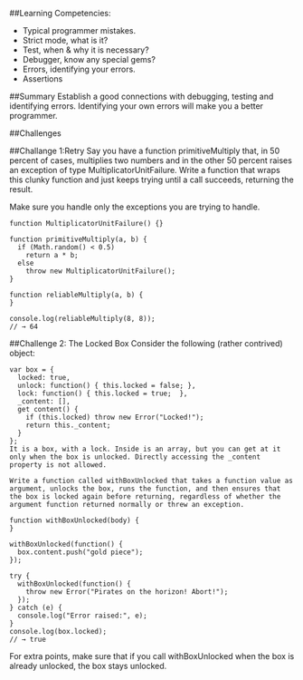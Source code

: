 ##Learning Competencies:
* Typical programmer mistakes.
* Strict mode, what is it?
* Test, when & why it is necessary?
* Debugger, know any special gems?
* Errors, identifying your errors.
* Assertions

##Summary
Establish a good connections with debugging, testing and identifying errors. Identifying your own errors will make you a better programmer. 

##Challenges

##Challange 1:Retry
Say you have a function primitiveMultiply that, in 50 percent of cases, multiplies two numbers and in the other 50 percent raises an exception of type MultiplicatorUnitFailure. Write a function that wraps this clunky function and just keeps trying until a call succeeds, returning the result.

Make sure you handle only the exceptions you are trying to handle.

```
function MultiplicatorUnitFailure() {}

function primitiveMultiply(a, b) {
  if (Math.random() < 0.5)
    return a * b;
  else
    throw new MultiplicatorUnitFailure();
}

function reliableMultiply(a, b) {
}

console.log(reliableMultiply(8, 8));
// → 64
```

##Challenge 2: The Locked Box
Consider the following (rather contrived) object:

```
var box = {
  locked: true,
  unlock: function() { this.locked = false; },
  lock: function() { this.locked = true;  },
  _content: [],
  get content() {
    if (this.locked) throw new Error("Locked!");
    return this._content;
  }
};
It is a box, with a lock. Inside is an array, but you can get at it only when the box is unlocked. Directly accessing the _content property is not allowed.

Write a function called withBoxUnlocked that takes a function value as argument, unlocks the box, runs the function, and then ensures that the box is locked again before returning, regardless of whether the argument function returned normally or threw an exception.

function withBoxUnlocked(body) {
}

withBoxUnlocked(function() {
  box.content.push("gold piece");
});

try {
  withBoxUnlocked(function() {
    throw new Error("Pirates on the horizon! Abort!");
  });
} catch (e) {
  console.log("Error raised:", e);
}
console.log(box.locked);
// → true
```

For extra points, make sure that if you call withBoxUnlocked when the box is already unlocked, the box stays unlocked.








